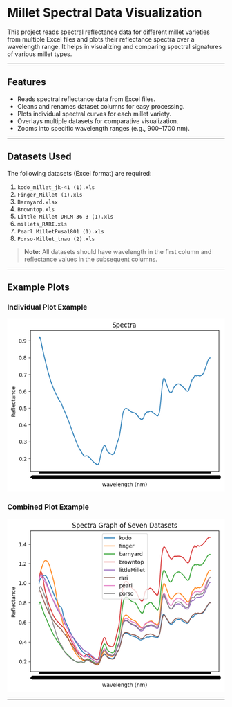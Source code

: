 # Millet Spectral Data Visualization

This project reads spectral reflectance data for different millet varieties from multiple Excel files and plots their reflectance spectra over a wavelength range. It helps in visualizing and comparing spectral signatures of various millet types.

---

## Features
- Reads spectral reflectance data from Excel files.
- Cleans and renames dataset columns for easy processing.
- Plots individual spectral curves for each millet variety.
- Overlays multiple datasets for comparative visualization.
- Zooms into specific wavelength ranges (e.g., 900–1700 nm).

---

## Datasets Used
The following datasets (Excel format) are required:
1. `kodo_millet_jk-41 (1).xls`
2. `Finger_Millet (1).xls`
3. `Barnyard.xlsx`
4. `Browntop.xls`
5. `Little Millet DHLM-36-3 (1).xls`
6. `millets_RARI.xls`
7. `Pearl MilletPusa1801 (1).xls`
8. `Porso-Millet_tnau (2).xls`

> **Note:** All datasets should have wavelength in the first column and reflectance values in the subsequent columns.

---

## Example Plots

### Individual Plot Example
![Kodo Millet Spectrum](kodo_spectrum.png)

### Combined Plot Example
![All Millet Spectra](all_millets_spectrum.png)

---
